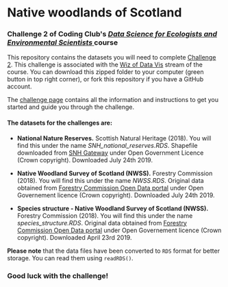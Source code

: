 # Native woodlands of Scotland
### Challenge 2 of Coding Club's <a href="https://ourcodingclub.github.io/course/" target="_blank"> *Data Science for Ecologists and Environmental Scientists* </a> course

This repository contains the datasets you will need to complete <a href="https://ourcodingclub.github.io/DL/challenge2.html" target="_blank">Challenge 2</a>. This challenge is associated with the <a href="https://ourcodingclub.github.io/course/wiz-viz/index.html" target="_blank">Wiz of Data Vis</a> stream of the course. You can download this zipped folder to your computer (green button in top right corner), or fork this repository if you have a GitHub account. 

The <a href="https://ourcodingclub.github.io/course/wiz-viz-challenge/index.html" target="_blank">challenge page</a> contains all the information and instructions to get you started and guide you through the challenge.

#### The datasets for the challenges are:

+ **National Nature Reserves.** Scottish Natural Heritage (2018). You will find this under the name *SNH_national_reserves.RDS*. Shapefile downloaded from <a href="https://gateway.snh.gov.uk/natural-spaces/dataset.jsp?dsid=NNR" target="_blank">SNH Gateway</a> under Open Government Licence (Crown copyright). Downloaded July 24th 2019.

+ **Native Woodland Survey of Scotland (NWSS).** Forestry Commission (2018). You will find this under the name *NWSS.RDS*. Original data obtained from <a href="http://data-forestry.opendata.arcgis.com/datasets/feadebb6bbf844a7bfdb5c8a7b9f73d7" target="_blank">Forestry Commission Open Data portal</a> under Open Governement licence (Crown copyright). Downloaded July 24th 2019.

+ **Species structure - Native Woodland Survey of Scotland (NWSS).** Forestry Commission (2018). You will find this under the name *species_structure.RDS*. Original data obtained from <a href="http://data-forestry.opendata.arcgis.com/datasets/feadebb6bbf844a7bfdb5c8a7b9f73d7_6" target="_blank">Forestry Commission Open Data portal</a> under Open Governement licence (Crown copyright). Downloaded April 23rd 2019.

**Please note** that the data files have been converted to `RDS` format for better storage. You can read them using `readRDS()`. 

### Good luck with the challenge!
